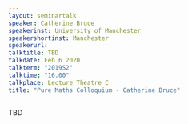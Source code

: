 ```yaml
---
layout: seminartalk
speaker: Catherine Bruce
speakerinst: University of Manchester
speakershortinst: Manchester
speakerurl: 
talktitle: TBD
talkdate: Feb 6 2020
talkterm: "2019S2"
talktime: "16.00"
talkplace: Lecture Theatre C
title: "Pure Maths Colloquium - Catherine Bruce"
---
```


 TBD
